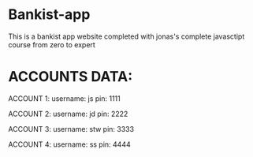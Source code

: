 # Bankist-app
This is a bankist app website completed with jonas's complete javasctipt course from zero to expert

# ACCOUNTS DATA:
ACCOUNT 1:
username: js
pin: 1111

ACCOUNT 2:
username: jd
pin: 2222

ACCOUNT 3:
username: stw
pin: 3333

ACCOUNT 4:
username: ss
pin: 4444
